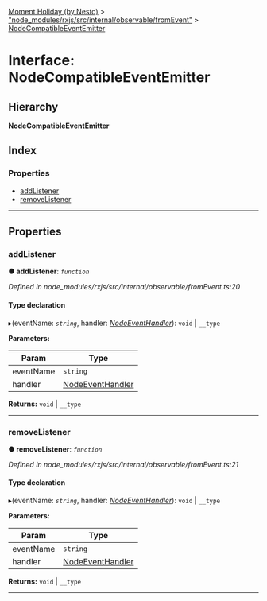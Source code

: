 [Moment Holiday (by Nesto)](../README.md) > ["node_modules/rxjs/src/internal/observable/fromEvent"](../modules/_node_modules_rxjs_src_internal_observable_fromevent_.md) > [NodeCompatibleEventEmitter](../interfaces/_node_modules_rxjs_src_internal_observable_fromevent_.nodecompatibleeventemitter.md)

# Interface: NodeCompatibleEventEmitter

## Hierarchy

**NodeCompatibleEventEmitter**

## Index

### Properties

* [addListener](_node_modules_rxjs_src_internal_observable_fromevent_.nodecompatibleeventemitter.md#addlistener)
* [removeListener](_node_modules_rxjs_src_internal_observable_fromevent_.nodecompatibleeventemitter.md#removelistener)

---

## Properties

<a id="addlistener"></a>

###  addListener

**● addListener**: *`function`*

*Defined in node_modules/rxjs/src/internal/observable/fromEvent.ts:20*

#### Type declaration
▸(eventName: *`string`*, handler: *[NodeEventHandler](../modules/_node_modules_rxjs_src_internal_observable_fromevent_.md#nodeeventhandler)*):  `void` &#124; `__type`

**Parameters:**

| Param | Type |
| ------ | ------ |
| eventName | `string` |
| handler | [NodeEventHandler](../modules/_node_modules_rxjs_src_internal_observable_fromevent_.md#nodeeventhandler) |

**Returns:**  `void` &#124; `__type`

___
<a id="removelistener"></a>

###  removeListener

**● removeListener**: *`function`*

*Defined in node_modules/rxjs/src/internal/observable/fromEvent.ts:21*

#### Type declaration
▸(eventName: *`string`*, handler: *[NodeEventHandler](../modules/_node_modules_rxjs_src_internal_observable_fromevent_.md#nodeeventhandler)*):  `void` &#124; `__type`

**Parameters:**

| Param | Type |
| ------ | ------ |
| eventName | `string` |
| handler | [NodeEventHandler](../modules/_node_modules_rxjs_src_internal_observable_fromevent_.md#nodeeventhandler) |

**Returns:**  `void` &#124; `__type`

___

